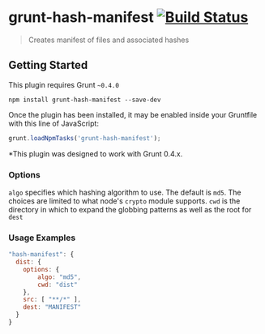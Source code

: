 # grunt-hash-manifest [![Build Status](https://secure.travis-ci.org/gseguin/grunt-hash-manifest.png?branch=master)](http://travis-ci.org/gseguin/grunt-hash-manifest)

> Creates manifest of files and associated hashes

## Getting Started
This plugin requires Grunt `~0.4.0`

```shell
npm install grunt-hash-manifest --save-dev
```

Once the plugin has been installed, it may be enabled inside your Gruntfile with this line of JavaScript:

```js
grunt.loadNpmTasks('grunt-hash-manifest');
```

*This plugin was designed to work with Grunt 0.4.x.


### Options
`algo` specifies which hashing algorithm to use. The default is `md5`. The choices are limited to what node's `crypto` module supports.
`cwd` is the directory in which to expand the globbing patterns as well as the root for `dest`

### Usage Examples

```js
"hash-manifest": {
  dist: {
    options: {
        algo: "md5",
        cwd: "dist"
    },
    src: [ "**/*" ],
    dest: "MANIFEST"
  }
}
```